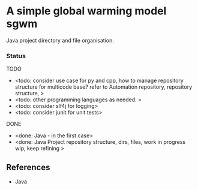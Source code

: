 # A simple global warming model sgwm

Java project directory and file organisation.

### Status

TODO
* <todo: consider use case for py and cpp, how to manage repository structure for multicode base? refer to Automation repository, repository structure, >
* <todo: other programming languages as needed. >
* <todo: consider slf4j for logging>
* <todo: consider junit for unit tests>

DONE
* <done: Java - in the first case>
* <done: Java Project repository structure, dirs, files, work in progress wip, keep refining >

## References

* Java
